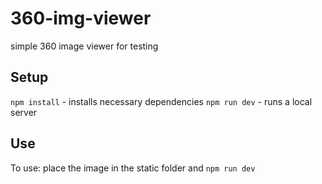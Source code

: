 # 360-img-viewer
simple 360 image viewer for testing

## Setup
`npm install` - installs necessary dependencies
`npm run dev` - runs a local server 

## Use

To use: place the image in the static folder and `npm run dev`